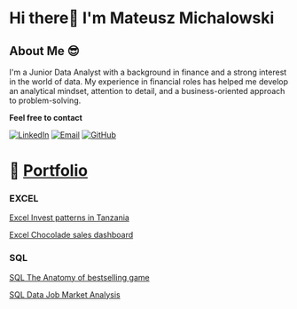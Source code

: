 # Hi there👋 I'm Mateusz Michalowski

## About Me 😎
I'm a Junior Data Analyst with a background in finance and a strong interest in the world of data. My experience in financial roles has helped me develop an analytical mindset, attention to detail, and a business-oriented approach to problem-solving.



**Feel free to contact**


[![LinkedIn](https://img.shields.io/badge/LinkedIn-0077B5?style=for-the-badge&logo=linkedin&logoColor=white)](https://www.linkedin.com/in/mateusz-micha%C5%82owski-7b469a362/)
[![Email](https://img.shields.io/badge/Email-D14836?style=for-the-badge&logo=gmail&logoColor=white)](mailto:mateusz.michalowski95@gmail.com)
[![GitHub](https://img.shields.io/badge/GitHub-181717?style=for-the-badge&logo=github&logoColor=white)](https://github.com/MichalowskiMat/)





# 💼  **[Portfolio](https://github.com/MichalowskiMat?tab=repositories)**

### EXCEL
[Excel Invest patterns in Tanzania](https://github.com/MichalowskiMat/Excel_Investment_Patterns_in_Tanzania)

[Excel Chocolade sales dashboard](https://github.com/MichalowskiMat/Excel_Chocolade_sales_dashboard)

### SQL
[SQL The Anatomy of bestselling game](https://github.com/MichalowskiMat/SQL_The_Anatomy_of_bestselling_game)

[SQL Data Job Market Analysis](https://github.com/MichalowskiMat/SQL_Data_Job_Market_Analysis)
